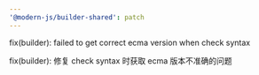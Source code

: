 ```yaml
---
'@modern-js/builder-shared': patch
---
```


fix(builder): failed to get correct ecma version when check syntax

fix(builder): 修复 check syntax 时获取 ecma 版本不准确的问题
